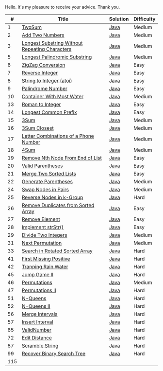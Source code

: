 Hello.
It's my pleasure to receive your advice.
Thank you.

| # | Title | Solution | Difficulty |
|---| ----- | -------- | ---------- |
|1|[TwoSum](https://leetcode.com/problems/two-sum/)| [Java](./src/leetcode/TwoSum.java)|Medium|
|2|[Add Two Numbers](https://leetcode.com/problems/add-two-numbers/)| [Java](./src/leetcode/AddTwoNumbers.java)|Medium|
|3|[Longest Substring Without Repeating Characters ](https://leetcode.com/problems/longest-substring-without-repeating-characters/)| [Java](./src/leetcode/LongestSubstringWithoutRepeatingCharacters.java)|Medium|
|5|[Longest Palindromic Substring](https://leetcode.com/problems/longest-palindromic-substring/)|[Java](./src/leetcode/LongestPalindromicSubstring.java)|Medium|
|6|[ZigZag Conversion](https://leetcode.com/problems/zigzag-conversion/)|[Java](./src/leetcode/ZigZagConversion.java)|Easy|
|7|[Reverse Integer](https://leetcode.com/problems/reverse-integer/)|[Java](./src/leetcode/ReverseInteger.java)|Easy|
|8|[String to Integer (atoi)](https://leetcode.com/problems/string-to-integer-atoi/)|[Java](./src/leetcode/ReverseInteger.java)|Easy|
|9|[Palindrome Number](https://leetcode.com/problems/palindrome-number/)|[Java](./src/leetcode/PalindromeNumber.java)|Easy|
|10|[Container With Most Water](https://leetcode.com/problems/container-with-most-water/)|[Java](./src/leetcode/ContainerWithMostWater.java)|Medium|
|13|[Roman to Integer](https://leetcode.com/problems/roman-to-integer/)|[Java](./src/leetcode/RomanToInteger.java)|Easy|
|14|[Longest Common Prefix](https://leetcode.com/problems/longest-common-prefix/)|[Java](./src/leetcode/LongestCommonPrefix.java)|Easy|
|15|[3Sum](https://leetcode.com/problems/3sum/)|[Java](./src/leetcode/ThreeSum.java)|Medium|
|16|[3Sum Closest](https://leetcode.com/problems/3sum-closest/)|[Java](./src/leetcode/ThreeSumClosest.java)|Medium|
|17|[Letter Combinations of a Phone Number](https://leetcode.com/problems/letter-combinations-of-a-phone-number/)|[Java](./src/leetcode/LetterCombinationsOfAPhoneNumber.java)|Medium|
|18|[4Sum](https://leetcode.com/problems/4sum/)|[Java](./src/leetcode/FourSum.java)|Medium|
|19|[Remove Nth Node From End of List ](https://leetcode.com/problems/remove-nth-node-from-end-of-list/)|[Java](./src/leetcode/RemoveNthNodeFromEndOfList.java)|Easy|
|20|[Valid Parentheses](https://leetcode.com/problems/valid-parentheses/)|[Java](./src/leetcode/ValidParentheses.java)|Easy|
|21|[Merge Two Sorted Lists](https://leetcode.com/problems/merge-two-sorted-lists/)|[Java](./src/leetcode/MergeTwoSortedLists.java)|Easy|
|22|[Generate Parentheses](https://leetcode.com/problems/generate-parentheses/)|[Java](./src/leetcode/GenerateParentheses.java)|Medium|
|24|[Swap Nodes in Pairs](https://leetcode.com/problems/swap-nodes-in-pairs/)|[Java](./src/leetcode/SwapNodesInPairs.java)|Medium|
|25|[Reverse Nodes in k-Group](https://leetcode.com/problems/reverse-nodes-in-k-group/)|[Java](./src/leetcode/ReverseNodesIn_K_Group.java)|Hard|
|26|[Remove Duplicates from Sorted Array](https://leetcode.com/problems/remove-duplicates-from-sorted-array/)|[Java](./src/leetcode/RemoveDuplicatesFromSortedArray.java)|Easy|
|27|[Remove Element ](https://leetcode.com/problems/remove-element/)|[Java](./src/leetcode/RemoveElement.java)|Easy|
|28|[Implement strStr()](https://leetcode.com/problems/implement-strstr/)|[Java](./src/leetcode/ImplementStrStr.java)|Easy|
|29|[Divide Two Integers](https://leetcode.com/problems/divide-two-integers/)|[Java](./src/leetcode/DivideTwoIntegers.java)|Medium|
|31|[Next Permutation](https://leetcode.com/problems/next-permutation/)|[Java](./src/leetcode/NextPermutation.java)|Medium|
|33|[Search in Rotated Sorted Array](https://leetcode.com/problems/search-in-rotated-sorted-array/)|[Java](./src/leetcode/SearchInRotatedSortedArray.java)|Hard|
|41|[First Missing Positive](https://leetcode.com/problems/first-missing-positive/)|[Java](./src/leetcode/FirstMissingPositive.java)|Hard|
|42|[Trapping Rain Water](https://leetcode.com/problems/trapping-rain-water/)|[Java](./src/leetcode/TrappingRainWater.java)|Hard|
|45|[Jump Game II](https://leetcode.com/problems/jump-game-ii/)|[Java](./src/leetcode/JumpGame_2.java)|Hard|
|46|[Permutations](https://leetcode.com/problems/permutations/)|[Java](./src/leetcode/Permutations.java)|Medium|
|47|[Permutations II](https://leetcode.com/problems/permutations-ii/)|[Java](./src/leetcode/Permutations_2.java)|Hard|
|51|[N-Queens](https://leetcode.com/problems/n-queens/)|[Java](./src/leetcode/N_Queens.java)|Hard|
|52|[N-Queens II](https://leetcode.com/problems/n-queens-ii/)|[Java](./src/leetcode/N_Queens_2.java)|Hard|
|56|[Merge Intervals](https://leetcode.com/problems/merge-intervals/)|[Java](./src/leetcode/MergeIntervals.java)|Hard|
|57|[Insert Interval](https://leetcode.com/problems/insert-interval/)|[Java](./src/leetcode/InsertInterval.java)|Hard|
|65|[ValidNumber](https://leetcode.com/problems/valid-number/)|[Java](./src/leetcode/ValidNumber.java)|Hard|
|72|[Edit Distance](https://leetcode.com/problems/edit-distance/)|[Java](./src/leetcode/EditDistance.java)|Hard|
|87|[Scramble String](https://leetcode.com/problems/scramble-string/)|[Java](./src/leetcode/ScrambleString.java)|Hard|
|99|[Recover Binary Search Tree](https://leetcode.com/problems/recover-binary-search-tree/)|[Java](./src/leetcode/RecoverBinarySearchTree.java)|Hard|
|115|

